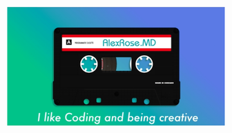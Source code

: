 <!-- "Hero" Header -->
<img src="assets/Cassete.gif?raw=true" style="max-width: 100%;" alt="I like coding and being creative" />